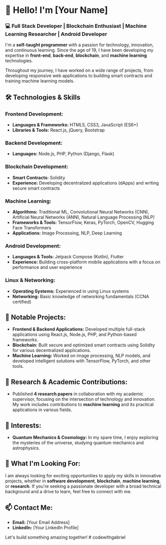 
# 👋 Hello! I'm [Your Name]

### 💻 Full Stack Developer | Blockchain Enthusiast | Machine Learning Researcher | Android Developer

I'm a **self-taught programmer** with a passion for technology, innovation, and continuous learning. Since the age of 19, I have been developing my expertise in **front-end**, **back-end**, **blockchain**, and **machine learning** technologies. 

Throughout my journey, I have worked on a wide range of projects, from developing responsive web applications to building smart contracts and training machine learning models.

## 🛠️ Technologies & Skills

### Frontend Development:
- **Languages & Frameworks:** HTML5, CSS3, JavaScript (ES6+)
- **Libraries & Tools:** React.js, jQuery, Bootstrap

### Backend Development:
- **Languages:** Node.js, PHP, Python (Django, Flask)
  
### Blockchain Development:
- **Smart Contracts:** Solidity
- **Experience:** Developing decentralized applications (dApps) and writing secure smart contracts

### Machine Learning:
- **Algorithms:** Traditional ML, Convolutional Neural Networks (CNN), Artificial Neural Networks (ANN), Natural Language Processing (NLP)
- **Frameworks & Tools:** TensorFlow, Keras, PyTorch, OpenCV, Hugging Face Transformers
- **Applications:** Image Processing, NLP, Deep Learning

### Android Development:
- **Languages & Tools:** Jetpack Compose (Kotlin), Flutter
- **Experience:** Building cross-platform mobile applications with a focus on performance and user experience

### Linux & Networking:
- **Operating Systems:** Experienced in using Linux systems
- **Networking:** Basic knowledge of networking fundamentals (CCNA certified)

## 🌟 Notable Projects:
- **Frontend & Backend Applications:** Developed multiple full-stack applications using React.js, Node.js, PHP, and Python-based frameworks.
- **Blockchain:** Built secure and optimized smart contracts using Solidity for various decentralized applications.
- **Machine Learning:** Worked on image processing, NLP models, and developed intelligent solutions with TensorFlow, PyTorch, and other tools.

## 📜 Research & Academic Contributions:
- Published **4 research papers** in collaboration with my academic supervisor, focusing on the intersection of technology and innovation. My work includes contributions to **machine learning** and its practical applications in various fields.
  
## 🧠 Interests:
- **Quantum Mechanics & Cosmology:** In my spare time, I enjoy exploring the mysteries of the universe, studying quantum mechanics and astrophysics.
  
## 🎯 What I'm Looking For:
I am always looking for exciting opportunities to apply my skills in innovative projects, whether in **software development**, **blockchain**, **machine learning**, or **research**. If you're seeking a passionate developer with a broad technical background and a drive to learn, feel free to connect with me.

## 📫 Contact Me:
- **Email:** [Your Email Address]
- **LinkedIn:** [Your LinkedIn Profile]

Let's build something amazing together!
#   c o d e w i t h g a b r i e l  
 